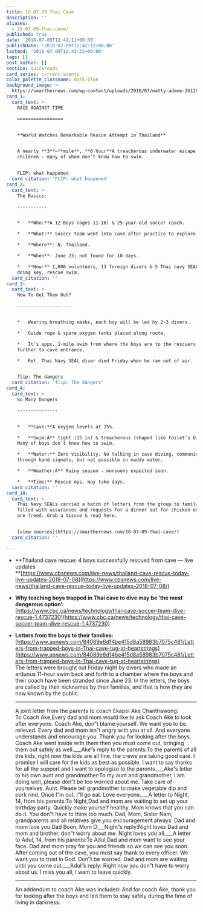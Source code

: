 ```yaml
---
title: 18.07.09 Thai Cave
description: ''
aliases:
  - 18-07-09-thai-cave/
published: true
date: '2018-07-09T12:42:11+00:00'
publishDate: '2018-07-09T12:42:11+00:00'
lastmod: '2018-07-09T12:43:32+00:00'
tags: []
post_author: []
section: quickreads
card_series: current events
color_palette_classname: dark-blue
background_image: >-
  https://smarthernews.com/wp-content/uploads/2018/07/matty-adame-261105-unsplash-scaled.jpg
card_1:
  card_text: >-
    RACE AGAINST TIME

    =================


    **World Watches Remarkable Rescue Attempt in Thailand**


    A nearly **3**–**mile**, **6 hour**A treacherous underwater escape for
    children – many of whom don’t know how to swim.


    FLIP: what happened
  card_citation: 'FLIP: what happened'
card_2:
  card_text: >-
    The Basics:

    -----------


    *   **Who:**A 12 Boys (ages 11-16) & 25-year-old soccer coach.

    *   **What:** Soccer team went into cave after practice to explore.

    *   **Where**: N. Thailand.

    *   **When**: June 23; not found for 10 days.

    *   **How:** 1,000 volunteers, 13 foreign divers & 5 Thai navy SEALs are
    doing key, rescue swim.
  card_citation: ''
card_3:
  card_text: >-
    How To Get Them Out?

    --------------------


    *   Wearing breathing masks, each boy will be led by 2-3 divers.

    *   Guide rope & spare oxygen tanks placed along route.

    *   It’s appx. 1-mile swim from where the boys are to the rescuers’ base;
    further to cave entrance.

    *   Ret. Thai Navy SEAL diver died Friday when he ran out of air.


    flip: The dangers
  card_citation: 'flip: The dangers'
card_4:
  card_text: >-
    So Many Dangers

    ---------------


    *   **Cave:**A oxygen levels at 15%.

    *   **Swim:A** tight (15 in) & treacherous (shaped like toilet’s U-bend).
    Many of boys don’t know how to swim.

    *   **Water:** Zero visibility. No talking in cave diving, communication
    through hand signals, but not possible in muddy water.

    *   **Weather:A** Rainy season – monsoons expected soon.

    *   **Time:** Rescue ops. may take days.
  card_citation: ''
card_10:
  card_text: >-
    Thai Navy SEALs carried a batch of letters from the group to family outside,
    filled with assurances and requests for a dinner out for chicken once they
    are freed. Grab a tissue & read here.


    [view sources](https://smarthernews.com/18-07-09-thai-cave/)
  card_citation: ''

---
```

*   **Thailand cave rescue: 4 boys successfully rescued from cave — live updates  
    **[https://www.cbsnews.com/live-news/thailand-cave-rescue-today-live-updates-2018-07-08](https://www.cbsnews.com/live-news/thailand-cave-rescue-today-live-updates-2018-07-08/)
*   **Why teaching boys trapped in Thai cave to dive may be ‘the most dangerous option’:**  
    [https://www.cbc.ca/news/technology/thai-cave-soccer-team-dive-rescue-1.4737230](https://www.cbc.ca/news/technology/thai-cave-soccer-team-dive-rescue-1.4737230)
*   **Letters from the boys to their families:**  
    [https://www.apnews.com/84089e6d14be415d8a58983b7075c481/Letters-from-trapped-boys-in-Thai-cave-tug-at-heartstrings](https://www.apnews.com/84089e6d14be415d8a58983b7075c481/Letters-from-trapped-boys-in-Thai-cave-tug-at-heartstrings)  
    The letters were brought out Friday night by divers who made an arduous 11-hour swim back and forth to a chamber where the boys and their coach have been stranded since June 23. In the letters, the boys are called by their nicknames by their families, and that is how they are now known by the public.  
    ___  
    A joint letter from the parents to coach Ekapol Ake Chanthawong:  
    To Coach Ake,Every dad and mom would like to ask Coach Ake to look after everyone. Coach Ake, don”t blame yourself. We want you to be relieved. Every dad and mom isn”t angry with you at all. And everyone understands and encourage you. Thank you for looking after the boys. Coach Ake went inside with them then you must come out, bringing them out safely as well.___Ake”s reply to the parents:To the parents of all the kids, right now the kids are all fine, the crews are taking good care. I promise I will care for the kids as best as possible. I want to say thanks for all the support and I want to apologize to the parents.___Ake”s letter to his own aunt and grandmother:To my aunt and grandmother, I am doing well, please don”t be too worried about me. Take care of yourselves. Aunt. Please tell grandmother to make vegetable dip and pork rind. Once I”m out, I”ll go eat. Love everyone.___A letter to Night, 14, from his parents:To Night,Dad and mom are waiting to set up your birthday party. Quickly make yourself healthy. Mom knows that you can do it. You don”t have to think too much. Dad, Mom, Sister Nam, grandparents and all relatives give you encouragement always. Dad and mom love you.Dad Boon, Mom O___Night”s reply:Night loves Dad and mom and brother, don”t worry about me. Night loves you all.___A letter to Adul, 14, from his parents:To Adul,Dad and mom want to see your face. Dad and mom pray for you and friends so we can see you soon. After coming out of the cave, you must say thank to every officer. We want you to trust in God. Don”t be worried. Dad and mom are waiting until you come out.___Adul”s reply: Right now you don”t have to worry about us. I miss you all, I want to leave quickly.
    
    ___
    
    An addendum to coach Ake was included: And for coach Ake, thank you for looking after the boys and led them to stay safely during the time of living in darkness.